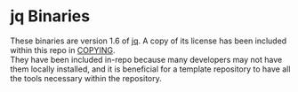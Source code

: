# jq Binaries

These binaries are version 1.6 of [jq](https://stedolan.github.io/jq/). A copy of its license has been included within this repo in [COPYING](COPYING).  
They have been included in-repo because many developers may not have them locally installed, and it is beneficial for a template repository to have all the tools necessary within the repository.
